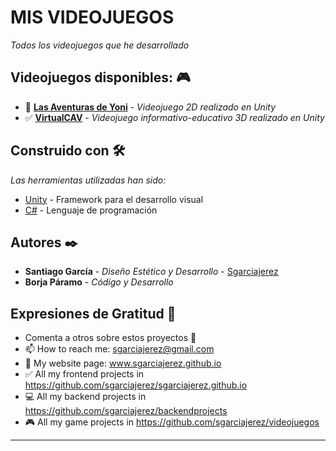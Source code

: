 # MIS VIDEOJUEGOS

_Todos los videojuegos que he desarrollado_

## Videojuegos disponibles: 🎮

* 🤺 [**Las Aventuras de Yoni**](https://github.com/sgarciajerez/videojuegos/tree/main/Las%20Aventuras%20de%20Yoni) - *Videojuego 2D realizado en Unity*
* ✅ [**VirtualCAV**](https://github.com/sgarciajerez/videojuegos/tree/main/VirtualCAV) - *Videojuego informativo-educativo 3D realizado en Unity*


## Construido con 🛠️

_Las herramientas utilizadas han sido:_

* [Unity](https://docs.unity.com/) - Framework para el desarrollo visual
* [C#](https://learn.microsoft.com/en-us/dotnet/csharp/) - Lenguaje de programación

## Autores ✒️

* **Santiago García** - *Diseño Estético y Desarrollo* - [Sgarciajerez](https://github.com/sgarciajerez)
* **Borja Páramo** - *Código y Desarrollo*

## Expresiones de Gratitud 🎁

* Comenta a otros sobre estos proyectos 📢
* 📫 How to reach me: sgarciajerez@gmail.com
* 📶 My website page: www.sgarciajerez.github.io
* ✅ All my frontend projects in https://github.com/sgarciajerez/sgarciajerez.github.io
* 💻 All my backend projects in https://github.com/sgarciajerez/backendprojects
* 🎮 All my game projects in https://github.com/sgarciajerez/videojuegos

---
